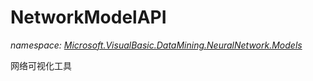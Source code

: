 ﻿# NetworkModelAPI
_namespace: [Microsoft.VisualBasic.DataMining.NeuralNetwork.Models](./index.md)_

网络可视化工具




